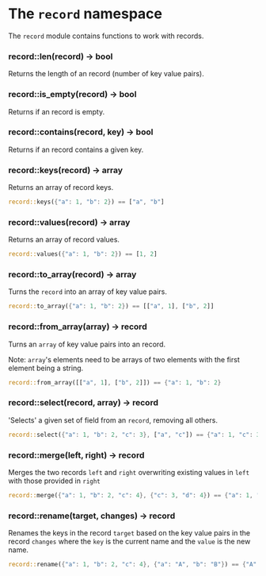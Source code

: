 # The `record` namespace

The `record` module contains functions to work with records.

### record::len(record) -> bool

Returns the length of an record (number of key value pairs).

### record::is_empty(record) -> bool

Returns if an record is empty.

### record::contains(record, key) -> bool

Returns if an record contains a given key.

### record::keys(record) -> array

Returns an array of record keys.

```rust
record::keys({"a": 1, "b": 2}) == ["a", "b"]
```

### record::values(record) -> array

Returns an array of record values.

```rust
record::values({"a": 1, "b": 2}) == [1, 2]
```

### record::to_array(record) -> array

Turns the `record` into an array of key value pairs.

```rust
record::to_array({"a": 1, "b": 2}) == [["a", 1], ["b", 2]]
```

### record::from_array(array) -> record

Turns an `array` of key value pairs into an record.

Note: `array`'s elements need to be arrays of two elements with the first element being a string.

```rust
record::from_array([["a", 1], ["b", 2]]) == {"a": 1, "b": 2}
```

### record::select(record, array) -> record

'Selects' a given set of field from an `record`, removing all others.

```rust
record::select({"a": 1, "b": 2, "c": 3}, ["a", "c"]) == {"a": 1, "c": 3}
```

### record::merge(left, right) -> record

Merges the two records `left` and `right` overwriting existing values in `left` with those provided in `right`

```rust
record::merge({"a": 1, "b": 2, "c": 4}, {"c": 3, "d": 4}) == {"a": 1, "b": 2, "c": 3, "d": 4}
```

### record::rename(target, changes) -> record

Renames the keys in the record  `target` based on the key value pairs in the record `changes` where the `key` is the current name and the `value` is the new name.

```rust
record::rename({"a": 1, "b": 2, "c": 4}, {"a": "A", "b": "B"}) == {"A": 1, "B": 2, "c": 4}
```
